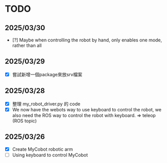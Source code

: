 # TODO

## 2025/03/30
- [?] Maybe when controlling the robot by hand, only enables one mode, rather than all

## 2025/03/29

- [x] 嘗試新增一個package來放srv檔案

## 2025/03/28

- [x] 整理 my_robot_driver.py 的 code
- [x] We now have the webots way to use keyboard to control the robot,
        we also need the ROS way to control the robot with keyboard.
        => teleop (ROS topic)

## 2025/03/26

- [x] Create MyCobot robotic arm
- [ ] Using keyboard to control MyCobot
